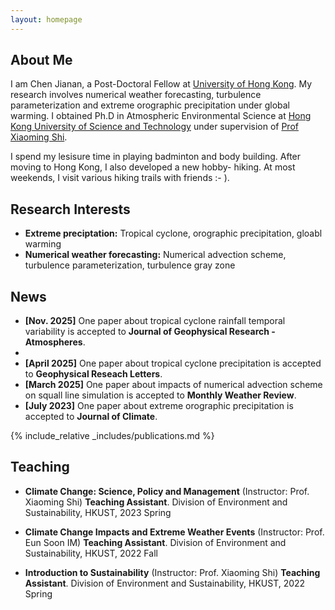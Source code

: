 ```yaml
---
layout: homepage
---
```


## About Me
I am Chen Jianan, a Post-Doctoral Fellow at [University of Hong Kong](https://www.hku.hk/). My research involves numerical weather forecasting, turbulence parameterization and extreme orographic precipitation under global warming. I obtained Ph.D in Atmospheric Environmental Science at [Hong Kong University of Science and Technology](https://en.wikipedia.org/wiki/Hong_Kong_University_of_Science_and_Technology) under supervision of [Prof Xiaoming Shi](https://facultyprofiles.hkust.edu.hk/profiles.php?profile=xiaoming-shi-shixm). 

I spend my lesisure time in playing badminton and body building. After moving to Hong Kong, I also developed a new hobby- hiking. At most weekends, I visit various hiking trails with friends :- ). 


## Research Interests

- **Extreme preciptation:** Tropical cyclone, orographic precipitation, gloabl warming
- **Numerical weather forecasting:** Numerical advection scheme, turbulence parameterization, turbulence gray zone 


## News
- **[Nov. 2025]** One paper about tropical cyclone rainfall temporal variability is accepted to **Journal of Geophysical Research - Atmospheres**.
- 
- **[April 2025]** One paper about tropical cyclone precipitation is accepted to **Geophysical Reseach Letters**.
- **[March 2025]** One paper about impacts of numerical advection scheme on squall line simulation is accepted to **Monthly Weather Review**.
- **[July 2023]**  One paper about extreme orographic precipitation is accepted to **Journal of Climate**.


{% include_relative _includes/publications.md %}



<!-- {% include_relative _includes/services.md %} -->

## Teaching 

- **Climate Change: Science, Policy and Management** (Instructor: Prof. Xiaoming Shi)
**Teaching Assistant**. Division of Environment and Sustainability, HKUST, 2023 Spring

- **Climate Change Impacts and Extreme Weather Events** (Instructor: Prof. Eun Soon IM)
**Teaching Assistant**. Division of Environment and Sustainability, HKUST, 2022 Fall

- **Introduction to Sustainability** (Instructor: Prof. Xiaoming Shi)
**Teaching Assistant**. Division of Environment and Sustainability, HKUST, 2022 Spring

